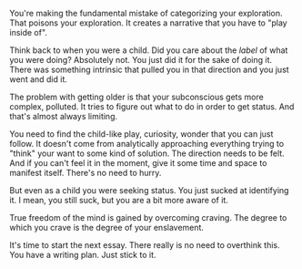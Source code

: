 
You're making the fundamental mistake of categorizing your exploration. That poisons your exploration. It creates a narrative that you have to "play inside of".

Think back to when you were a child. Did you care about the *label* of what you were doing? Absolutely not. You just did it for the sake of doing it. There was something intrinsic that pulled you in that direction and you just went and did it.

The problem with getting older is that your subconscious gets more complex, polluted. It tries to figure out what to do in order to get status. And that's almost always limiting.

You need to find the child-like play, curiosity, wonder that you can just follow. It doesn't come from analytically approaching everything trying to "think" your want to some kind of solution. The direction needs to be felt. And if you can't feel it in the moment, give it some time and space to manifest itself. There's no need to hurry.

But even as a child you were seeking status. You just sucked at identifying it. I mean, you still suck, but you are a bit more aware of it.

True freedom of the mind is gained by overcoming craving. The degree to which you crave is the degree of your enslavement.

It's time to start the next essay. There really is no need to overthink this. You have a writing plan. Just stick to it.